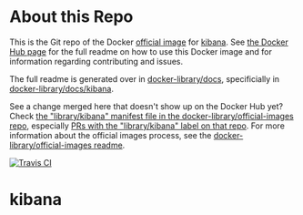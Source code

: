 # About this Repo

This is the Git repo of the Docker [official image](https://docs.docker.com/docker-hub/official_repos/) for [kibana](https://registry.hub.docker.com/_/kibana/). See [the Docker Hub page](https://registry.hub.docker.com/_/kibana/) for the full readme on how to use this Docker image and for information regarding contributing and issues.

The full readme is generated over in [docker-library/docs](https://github.com/docker-library/docs), specificially in [docker-library/docs/kibana](https://github.com/docker-library/docs/tree/master/kibana).

See a change merged here that doesn't show up on the Docker Hub yet? Check [the "library/kibana" manifest file in the docker-library/official-images repo](https://github.com/docker-library/official-images/blob/master/library/kibana), especially [PRs with the "library/kibana" label on that repo](https://github.com/docker-library/official-images/labels/library%2Fkibana). For more information about the official images process, see the [docker-library/official-images readme](https://github.com/docker-library/official-images/blob/master/README.md).

[![Travis CI](https://img.shields.io/travis/docker-library/kibana/master.svg)](https://travis-ci.org/docker-library/kibana/branches)

<!-- THIS FILE IS GENERATED BY https://github.com/docker-library/docs/blob/master/generate-repo-stub-readme.sh -->
# kibana
